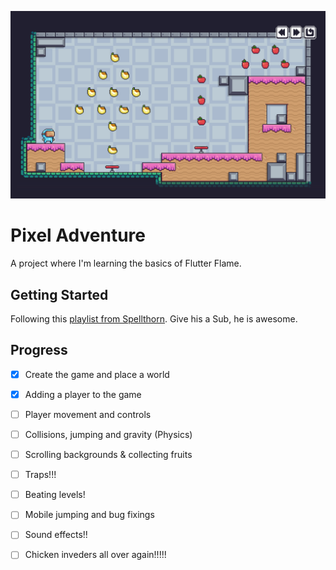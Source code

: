 ![](docs/images/readme-01.png)

# Pixel Adventure

A project where I'm learning the basics of Flutter Flame.

## Getting Started

Following this [playlist from Spellthorn](https://www.youtube.com/playlist?list=PLRRATgFqhVCh8qD7xmaSbwG1vfaCddvCM). Give his a Sub, he is awesome.

## Progress
- [x] Create the game and place a world
- [x] Adding a player to the game
- [ ] Player movement and controls
- [ ] Collisions, jumping and gravity (Physics)
- [ ] Scrolling backgrounds & collecting fruits
- [ ] Traps!!!
- [ ] Beating levels!
- [ ] Mobile jumping and bug fixings
- [ ] Sound effects!!
- [ ] Chicken inveders all over again!!!!!

